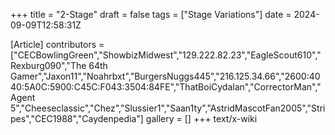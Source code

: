 +++
title = "2-Stage"
draft = false
tags = ["Stage Variations"]
date = 2024-09-09T12:58:31Z

[Article]
contributors = ["CECBowlingGreen","ShowbizMidwest","129.222.82.23","EagleScout610","Rexburg090","The 64th Gamer","Jaxon11","Noahrbxt","BurgersNuggs445","216.125.34.66","2600:4040:5A0C:5900:C45C:F043:3504:84FE","ThatBoiCydalan","CorrectorMan","Agent 5","Cheeseclassic","Chez","Slussier1","Saan1ty","AstridMascotFan2005","Stripes","CEC1988","Caydenpedia"]
gallery = []
+++
text/x-wiki